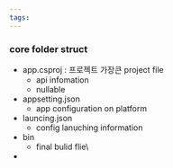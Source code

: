```yaml
---
tags:
---
```

### core folder struct
- app.csproj : 프로젝트 가장큰 project file
	- api infomation
	- nullable 
- appsetting.json 
	- app configuration on platform
- launcing.json 
	- config lanuching information
- bin
	- final bulid flie\
- 